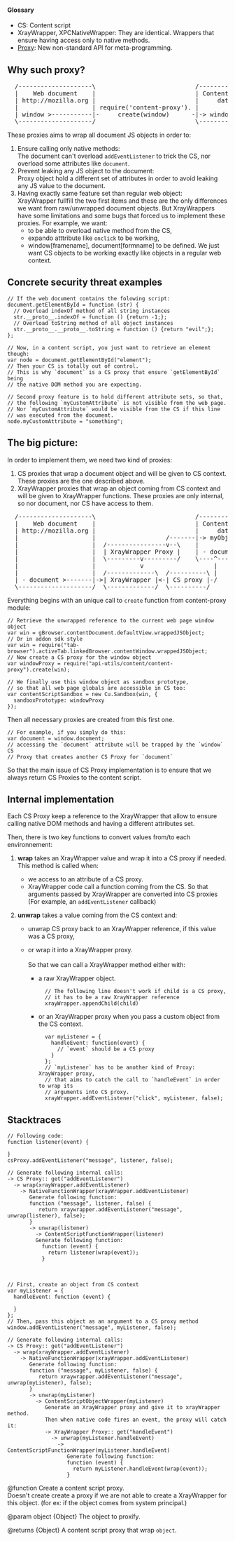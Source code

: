 <!-- contributed by Alexandre Poirot [apoirot@mozilla.com]  -->

#### Glossary ####

* CS: Content script
* XrayWrapper, XPCNativeWrapper: They are identical. 
  Wrappers that ensure having access only to native methods. 
* [Proxy](https://developer.mozilla.org/en/JavaScript/Reference/Global_Objects/Proxy):
  New non-standard API for meta-programming.

## Why such proxy? ##

<pre>
  /--------------------\                           /------------------------\
  |    Web document    |                           | Content script sandbox |
  | http://mozilla.org |                           |     data/worker.js     |
  |                    | require('content-proxy'). |                        |
  | window >-----------|-     create(window)      -|-> window               |
  \--------------------/                           \------------------------/
</pre>

These proxies aims to wrap all document JS objects in order to:

  1. Ensure calling only native methods:<br/>
    The document can't overload `addEventListener` to trick the CS,
    nor overload some attributes like `document`.
  2. Prevent leaking any JS object to the document:<br/>
    Proxy object hold a different set of attributes in order to avoid
    leaking any JS value to the document.
  3. Having exactly same feature set than regular web object:<br/>
    XrayWrapper fullfill the two first items and these are the only
    differences we want from raw/unwrapped document objects.
    But XrayWrappers have some limitations and some bugs that forced us
    to implement these proxies.
    For example, we want:
      * to be able to overload native method from the CS,
      * expando atttribute like `onclick` to be working,
      * window[framename], document[formname] to be defined.
    We just want CS objects to be working exactly like objects in a regular
    web context.


## Concrete security threat examples ##

    // If the web document contains the folowing script:
    document.getElementById = function (str) {
      // Overload indexOf method of all string instances
      str.__proto__.indexOf = function () {return -1;};
      // Overload toString method of all object instances
      str.__proto__.__proto__.toString = function () {return "evil";};
    };
    
    // Now, in a content script, you just want to retrieve an element though:
    var node = document.getElementById("element");
    // Then your CS is totally out of control.
    // This is why `document` is a CS proxy that ensure `getElementById` being
    // the native DOM method you are expecting.
    
    // Second proxy feature is to hold different attribute sets, so that,
    // the following `myCustomAttribute` is not visible from the web page.
    // Nor `myCustomAttribute` would be visible from the CS if this line
    // was executed from the document.
    node.myCustomAttribute = "something";


## The big picture: ##

  In order to implement them, we need two kind of proxies:
  
  1. CS proxies that wrap a document object and will be given to
     CS context. These proxies are the one described above.
  2. XrayWrapper proxies that wrap an object coming from CS context and will
     be given to XrayWrapper functions. These proxies are only internal,
     so nor document, nor CS have access to them.

<pre>
  /--------------------\                           /------------------------\
  |    Web document    |                           | Content script sandbox |
  | http://mozilla.org |                           |     data/worker.js     |
  |                    |                   /-------|-> myObject = {}        |
  |                    |  /----------------v--\    |                        |
  |                    |  | XrayWrapper Proxy |    | - document             |
  |                    |  \---------v---------/    \----^-------------------/
  |                    |            v                   |
  |                    |  /-------------\  /----------\ |
  | - document >-------|->| XrayWrapper |<-| CS proxy |-/
  \--------------------/  \-------------/  \----------/
</pre>

Everything begins with an unique call to `create` function from content-proxy module:
  
    // Retrieve the unwrapped reference to the current web page window object
    var win = gBrowser.contentDocument.defaultView.wrappedJSObject;
    // Or in addon sdk style
    var win = require("tab-browser").activeTab.linkedBrowser.contentWindow.wrappedJSObject;
    // Now create a CS proxy for the window object
    var windowProxy = require("api-utils/content/content-proxy").create(win);
    
    // We finally use this window object as sandbox prototype,
    // so that all web page globals are accessible in CS too:
    var contentScriptSandbox = new Cu.Sandbox(win, {
      sandboxPrototype: windowProxy
    });

Then all necessary proxies are created from this first one.

    // For example, if you simply do this:
    var document = window.document;
    // accessing the `document` attribute will be trapped by the `window` CS
    // Proxy that creates another CS Proxy for `document`

So that the main issue of CS Proxy implementation is to ensure that we always
return CS Proxies to the content script.


## Internal implementation ##

Each CS Proxy keep a reference to the XrayWrapper that allow to ensure calling
native DOM methods and having a different attributes set.

Then, there is two key functions to convert values from/to each environnement:

1. __wrap__ takes an XrayWrapper value and wrap it into a CS proxy if needed.
  This method is called when:
    * we access to an attribute of a CS proxy.
    * XrayWrapper code call a function coming from the CS.
    So that arguments passed by XrayWrapper are converted into CS proxies 
    (For example, an `addEventListener` callback)

2. __unwrap__ takes a value coming from the CS context and:
    * unwrap CS proxy back to an XrayWrapper reference, if this value was a CS proxy,
    * or wrap it into a XrayWrapper proxy.
<br/><br/>
So that we can call a XrayWrapper method either with:

        * a raw XrayWrapper object.
    
                // The following line doesn't work if child is a CS proxy,
                // it has to be a raw XrayWrapper reference
                xrayWrapper.appendChild(child)
      
        * or an XrayWrapper proxy when you pass a custom object from the CS context.

                var myListener = {
                  handleEvent: function(event) {
                    // `event` should be a CS proxy
                  }
                };
                // `myListener` has to be another kind of Proxy: XrayWrapper proxy,
                // that aims to catch the call to `handleEvent` in order to wrap its
                // arguments into CS proxy.
                xrayWrapper.addEventListener("click", myListener, false);


## Stacktraces ##

    // Following code:
    function listener(event) {
      
    }
    csProxy.addEventListener("message", listener, false);
    
    // Generate following internal calls:
    -> CS Proxy:: get("addEventListener")
      -> wrap(xrayWrapper.addEventListener)
        -> NativeFunctionWrapper(xrayWrapper.addEventListener)
           Generate following function:
           function ("message", listener, false) {
              return xraywrapper.addEventListener("message", unwrap(listener), false);
           }
           -> unwrap(listener)
             -> ContentScriptFunctionWrapper(listener)
             Generate following function:
               function (event) {
                 return listener(wrap(event));
               }

<br>

    // First, create an object from CS context
    var myListener = {
      handleEvent: function (event) {
        
      }
    };
    // Then, pass this object as an argument to a CS proxy method
    window.addEventListener("message", myListener, false);
    
    // Generate following internal calls:
    -> CS Proxy:: get("addEventListener")
      -> wrap(xrayWrapper.addEventListener)
        -> NativeFunctionWrapper(xrayWrapper.addEventListener)
           Generate following function:
           function ("message", myListener, false) {
              return xraywrapper.addEventListener("message", unwrap(myListener), false);
           }
           -> unwrap(myListener)
             -> ContentScriptObjectWrapper(myListener)
                Generate an XrayWrapper proxy and give it to xrayWrapper method.
                Then when native code fires an event, the proxy will catch it:
                -> XrayWrapper Proxy:: get("handleEvent")
                  -> unwrap(myListener.handleEvent)
                    -> ContentScriptFunctionWrapper(myListener.handleEvent)
                       Generate following function:
                       function (event) {
                         return myListener.handleEvent(wrap(event));
                       }


<api name="create">
@function
  Create a content script proxy. <br/>
  Doesn't create create a proxy if we are not able to create a XrayWrapper for
  this object. (for ex: if the object comes from system principal.)

@param object {Object}
    The object to proxify.

@returns {Object}
    A content script proxy that wrap `object`.
</api>
